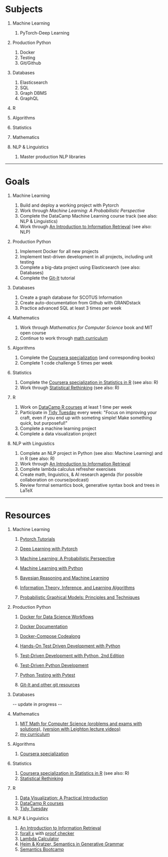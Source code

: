 # Subjects

1. Machine Learning

	 1. PyTorch-Deep Learning
	    
2. Production Python

	 1. Docker
	 2. Testing
	 3. Git/Github
	 
3. Databases

	 1. Elasticsearch
	 2. SQL
	 3. Graph DBMS
	 4. GraphQL
	 
4. R
5. Algorithms
6. Statistics
7. Mathematics
8. NLP & Linguistics

	 1. Master production NLP libraries

****

# Goals

1. Machine Learning
	
	 1. Build and deploy a working project with Pytorch
	 2. Work through _Machine Learning: A Probabilistic Perspective_
	 3. Complete the DataCamp Machine Learning course track (see also: NLP & Linguistics)
	 4. Work through [An Introduction to Information Retrieval](https://nlp.stanford.edu/IR-book/information-retrieval-book.html) (see also: NLP)

2. Production Python

	 1. Implement Docker for all new projects
	 2. Implement test-driven development in all projects, including unit testing
	 3. Complete a big-data project using Elasticsearch  (see also: Databases)
	 4. Complete the [Git-It](https://try.github.io) tutorial
	
3. Databases
	
	 1. Create a graph database for SCOTUS Information
	 2. Create auto-documentation from Github with GRANDstack
	 3. Practice advanced SQL at least 3 times per week
	
4. Mathematics
	
	 1. Work through _Mathematics for Computer Science_ book and MIT open course
	 2. Continue to work through [math curriculum]()

5. Algorithms

	 1. Complete the [Coursera specialization](https://www.coursera.org/specializations/algorithms) (and corresponding books) 
	 2. Complete 1 code challenge 5 times per week
	    
6. Statistics

	 1. Complete the [Coursera specialization in Statistics in R](https://www.coursera.org/specializations/statistics) (see also: R)
	 2. Work through [Statistical Rethinking](https://xcelab.net/rm/statistical-rethinking/) (see also: R)
    
7. R
	    
	 1. Work on [DataCamp R courses](https://www.datacamp.com/tracks/data-scientist-with-r) at least 1 time per week
	 2. Participate in [Tidy Tuesday](https://github.com/rfordatascience/tidytuesday) every week: "Focus on improving your craft, even if you end up with someting simple! Make something quick, but purposeful!"
	 3. Complete a machine learning project
	 4. Complete a data visualization project
	 
8. NLP with Linguistics
    
	 1. Complete an NLP project in Python (see also: Machine Learning) and in R (see also: R)
	 2. Work through [An Introduction to Information Retrieval](https://nlp.stanford.edu/IR-book/information-retrieval-book.html)
	 3. Complete lambda calculus refresher exercises
	 4. Create math, linguistics, & AI research agenda (for possible collaboration on course/podcast)
	 5. Review formal semantics book, generative syntax book and trees in LaTeX
    
****

# Resources

1. Machine Learning
    
	 1. [Pytorch Tutorials](https://pytorch.org/tutorials/)
	 2. [Deep Learning with Pytorch](https://www.datacamp.com/courses/deep-learning-with-pytorch)
	 
	 3. [Machine Learning: A Probabilistic Perspective](https://www.cs.ubc.ca/~murphyk/MLbook/)
	 4. [Machine Learning with Python](https://www.datacamp.com/tracks/machine-learning-with-python)
	 
	 5. [Bayesian Reasoning and Machine Learning](http://web4.cs.ucl.ac.uk/staff/D.Barber/textbook/090310.pdf)
	 6. [Information Theory, Inference, and Learning Algorithms]()
	 7. [Probabilistic Graphical Models: Principles and Techniques](https://github.com/Zhenye-Na/machine-learning-uiuc/blob/master/docs/Probabilistic%20Graphical%20Models%20-%20Principles%20and%20Techniques.pdf)
	    

2. Production Python
	  
	 1. [Docker for Data Science Workflows](https://www.analyticsvidhya.com/blog/2017/11/reproducible-data-science-docker-for-data-science/)
	 2. [Docker Documentation](https://docker-curriculum.com/#introduction)
	 3. [Docker-Compose Codealong](https://medium.com/applied-data-science/the-full-stack-data-scientist-part-2-a-practical-introduction-to-docker-1ea932c89b57)
	 
	 4. [Hands-On Test Driven Development with Python](https://learning.oreilly.com/videos/hands-on-test-driven/9781789138313)
	 5. [Test-Driven Development with Python, 2nd Edition](https://learning.oreilly.com/library/view/test-driven-development-with/9781491958698/)
	 6. [Test-Driven Python Development](https://learning.oreilly.com/library/view/test-driven-python-development/9781783987924/)
	 7. [Python Testing with Pytest](https://learning.oreilly.com/library/view/python-testing-with/9781680502848/)
	 
	 8. [Git-It and other git resources](https://try.github.io)

3. Databases

	 -- update in progress --
	
4. Mathematics

	 1. [MIT Math for Computer Science (problems and exams with solutions)](https://ocw.mit.edu/courses/electrical-engineering-and-computer-science/6-042j-mathematics-for-computer-science-fall-2005/download-course-materials/), [(version with Leighton lecture videos)](https://ocw.mit.edu/courses/electrical-engineering-and-computer-science/6-042j-mathematics-for-computer-science-fall-2010/)
	 2. [my curriculum](https://github.com/lorarjohns/HumanLearning/blob/master/HumanLearning/vignettes/MathCourse.md)
	    
5. Algorithms

	 1. [Coursera specialization](https://www.coursera.org/specializations/algorithms) 

6. Statistics

	 1. [Coursera specialization in Statistics in R](https://www.coursera.org/specializations/statistics) (see also: R)
	 2. [Statistical Rethinking](https://xcelab.net/rm/statistical-rethinking/)
	
7. R
    
	 1. [Data Visualization: A Practical Introduction](https://github.com/kjhealy/socviz)
	 2. [DataCamp R courses](https://www.datacamp.com/tracks/data-scientist-with-r)
	 3. [Tidy Tuesday](https://github.com/rfordatascience/tidytuesday)
	
8. NLP & Linguistics

	 1. [An Introduction to Information Retrieval](https://nlp.stanford.edu/IR-book/information-retrieval-book.html)
	 2. [forall x](http://forallx.openlogicproject.org/) with [proof checker](http://proofs.openlogicproject.org/)
	 3. [Lambda Calculator](https://github.com/nyusemantics/LambdaCalculator/wiki/Documentation)
	 4. [Heim & Kratzer, Semantics in Generative Grammar](http://users.uoa.gr/~wlechner/Creteling2017/Textbooks/Heim%20and%20Kratzer%201998.pdf)
	 5. [Semantics Bootcamp](http://eecoppock.info/semantics-boot-camp.pdf)

